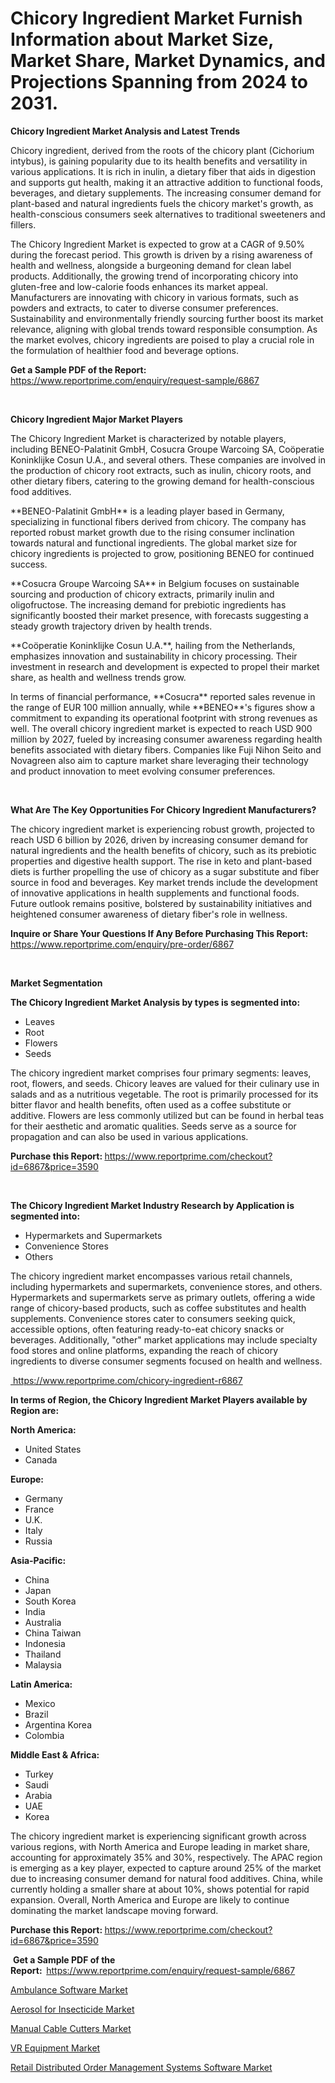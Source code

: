 <p><h1>Chicory Ingredient Market Furnish Information about Market Size, Market Share, Market Dynamics, and Projections Spanning from 2024 to 2031.</h1></p><p><strong>Chicory Ingredient Market Analysis and Latest Trends</strong></p>
<p><p>Chicory ingredient, derived from the roots of the chicory plant (Cichorium intybus), is gaining popularity due to its health benefits and versatility in various applications. It is rich in inulin, a dietary fiber that aids in digestion and supports gut health, making it an attractive addition to functional foods, beverages, and dietary supplements. The increasing consumer demand for plant-based and natural ingredients fuels the chicory market's growth, as health-conscious consumers seek alternatives to traditional sweeteners and fillers.</p><p>The Chicory Ingredient Market is expected to grow at a CAGR of 9.50% during the forecast period. This growth is driven by a rising awareness of health and wellness, alongside a burgeoning demand for clean label products. Additionally, the growing trend of incorporating chicory into gluten-free and low-calorie foods enhances its market appeal. Manufacturers are innovating with chicory in various formats, such as powders and extracts, to cater to diverse consumer preferences. Sustainability and environmentally friendly sourcing further boost its market relevance, aligning with global trends toward responsible consumption. As the market evolves, chicory ingredients are poised to play a crucial role in the formulation of healthier food and beverage options.</p></p>
<p><strong>Get a Sample PDF of the Report:&nbsp;</strong> <a href="https://www.reportprime.com/enquiry/request-sample/6867">https://www.reportprime.com/enquiry/request-sample/6867</a></p>
<p>&nbsp;</p>
<p><strong>Chicory Ingredient Major Market Players</strong></p>
<p><p>The Chicory Ingredient Market is characterized by notable players, including BENEO-Palatinit GmbH, Cosucra Groupe Warcoing SA, Coöperatie Koninklijke Cosun U.A., and several others. These companies are involved in the production of chicory root extracts, such as inulin, chicory roots, and other dietary fibers, catering to the growing demand for health-conscious food additives.</p><p>**BENEO-Palatinit GmbH** is a leading player based in Germany, specializing in functional fibers derived from chicory. The company has reported robust market growth due to the rising consumer inclination towards natural and functional ingredients. The global market size for chicory ingredients is projected to grow, positioning BENEO for continued success.</p><p>**Cosucra Groupe Warcoing SA** in Belgium focuses on sustainable sourcing and production of chicory extracts, primarily inulin and oligofructose. The increasing demand for prebiotic ingredients has significantly boosted their market presence, with forecasts suggesting a steady growth trajectory driven by health trends.</p><p>**Coöperatie Koninklijke Cosun U.A.**, hailing from the Netherlands, emphasizes innovation and sustainability in chicory processing. Their investment in research and development is expected to propel their market share, as health and wellness trends grow.</p><p>In terms of financial performance, **Cosucra** reported sales revenue in the range of EUR 100 million annually, while **BENEO**'s figures show a commitment to expanding its operational footprint with strong revenues as well. The overall chicory ingredient market is expected to reach USD 900 million by 2027, fueled by increasing consumer awareness regarding health benefits associated with dietary fibers. Companies like Fuji Nihon Seito and Novagreen also aim to capture market share leveraging their technology and product innovation to meet evolving consumer preferences.</p></p>
<p>&nbsp;</p>
<p><strong>What Are The Key Opportunities For Chicory Ingredient Manufacturers?</strong></p>
<p><p>The chicory ingredient market is experiencing robust growth, projected to reach USD 6 billion by 2026, driven by increasing consumer demand for natural ingredients and the health benefits of chicory, such as its prebiotic properties and digestive health support. The rise in keto and plant-based diets is further propelling the use of chicory as a sugar substitute and fiber source in food and beverages. Key market trends include the development of innovative applications in health supplements and functional foods. Future outlook remains positive, bolstered by sustainability initiatives and heightened consumer awareness of dietary fiber's role in wellness.</p></p>
<p><strong>Inquire or Share Your Questions If Any Before Purchasing This Report:</strong> <a href="https://www.reportprime.com/enquiry/pre-order/6867">https://www.reportprime.com/enquiry/pre-order/6867</a></p>
<p>&nbsp;</p>
<p><strong>Market Segmentation</strong></p>
<p><strong>The Chicory Ingredient Market Analysis by types is segmented into:</strong></p>
<p><ul><li>Leaves</li><li>Root</li><li>Flowers</li><li>Seeds</li></ul></p>
<p><p>The chicory ingredient market comprises four primary segments: leaves, root, flowers, and seeds. Chicory leaves are valued for their culinary use in salads and as a nutritious vegetable. The root is primarily processed for its bitter flavor and health benefits, often used as a coffee substitute or additive. Flowers are less commonly utilized but can be found in herbal teas for their aesthetic and aromatic qualities. Seeds serve as a source for propagation and can also be used in various applications.</p></p>
<p><strong>Purchase this Report:&nbsp;</strong><a href="https://www.reportprime.com/checkout?id=6867&price=3590">https://www.reportprime.com/checkout?id=6867&price=3590</a></p>
<p>&nbsp;</p>
<p><strong>The Chicory Ingredient Market Industry Research by Application is segmented into:</strong></p>
<p><ul><li>Hypermarkets and Supermarkets</li><li>Convenience Stores</li><li>Others</li></ul></p>
<p><p>The chicory ingredient market encompasses various retail channels, including hypermarkets and supermarkets, convenience stores, and others. Hypermarkets and supermarkets serve as primary outlets, offering a wide range of chicory-based products, such as coffee substitutes and health supplements. Convenience stores cater to consumers seeking quick, accessible options, often featuring ready-to-eat chicory snacks or beverages. Additionally, "other" market applications may include specialty food stores and online platforms, expanding the reach of chicory ingredients to diverse consumer segments focused on health and wellness.</p></p>
<p><a href="https://www.reportprime.com/chicory-ingredient-r6867">&nbsp;https://www.reportprime.com/chicory-ingredient-r6867</a></p>
<p><strong>In terms of Region, the Chicory Ingredient Market Players available by Region are:</strong></p>
<p>
    <p> <strong> North America: </strong>
        <ul>
            <li>United States</li>
            <li>Canada</li>
        </ul>
        </p> 
    <p> <strong> Europe: </strong>
        <ul>
            <li>Germany</li>
            <li>France</li>
            <li>U.K.</li>
            <li>Italy</li>
            <li>Russia</li>
        </ul>
        </p> 
    <p> <strong> Asia-Pacific: </strong>
        <ul>
            <li>China</li>
            <li>Japan</li>
            <li>South Korea</li>
            <li>India</li>
            <li>Australia</li>
            <li>China Taiwan</li>
            <li>Indonesia</li>
            <li>Thailand</li>
            <li>Malaysia</li>
        </ul>
        </p> 
    <p> <strong> Latin America: </strong>
        <ul>
            <li>Mexico</li>
            <li>Brazil</li>
            <li>Argentina Korea</li>
            <li>Colombia</li>
        </ul>
        </p> 
    <p> <strong> Middle East & Africa: </strong>
        <ul>
            <li>Turkey</li>
            <li>Saudi</li>
            <li>Arabia</li>
            <li>UAE</li>
            <li>Korea</li>
        </ul>
    </p>
    </p>
<p><p>The chicory ingredient market is experiencing significant growth across various regions, with North America and Europe leading in market share, accounting for approximately 35% and 30%, respectively. The APAC region is emerging as a key player, expected to capture around 25% of the market due to increasing consumer demand for natural food additives. China, while currently holding a smaller share at about 10%, shows potential for rapid expansion. Overall, North America and Europe are likely to continue dominating the market landscape moving forward.</p></p>
<p><strong>Purchase this Report: </strong><a href="https://www.reportprime.com/checkout?id=6867&price=3590">https://www.reportprime.com/checkout?id=6867&price=3590</a></p>
<p>&nbsp;<strong>Get a Sample PDF of the Report:&nbsp;&nbsp;</strong><a href="https://www.reportprime.com/enquiry/request-sample/6867">https://www.reportprime.com/enquiry/request-sample/6867</a></p>
<p><strong></strong></p>
<p><p><a href="https://medium.com/@tracey.skinner9085/evaluating-global-ambulance-software-market-trends-and-growth-opportunities-by-region-type-cloud-014b6e15ad0f">Ambulance Software Market</a></p><p><a href="https://issuu.com/reportprime-2/docs/aerosol-for-insecticide-market-size_e2a8380a99b9c5">Aerosol for Insecticide Market</a></p><p><a href="https://www.linkedin.com/pulse/pioneering-growth-analyzing-global-manual-cable-cutters-rr2pf?trackingId=b9Q%2BPH0vT1apdE3fROcodA%3D%3D">Manual Cable Cutters Market</a></p><p><a href="https://www.linkedin.com/pulse/what-influencing-future-vr-equipment-market-insights-growth-miu5f?trackingId=DcpQwSiOTq%2B5Q7pQcFfW7g%3D%3D">VR Equipment Market</a></p><p><a href="https://medium.com/@tracey.skinner9085/future-of-innovation-global-retail-distributed-order-management-systems-software-market-growth-and-22c69b0b3026">Retail Distributed Order Management Systems Software Market</a></p></p>